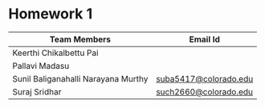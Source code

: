 # Homework 1 

| Team Members | Email Id |
|--------------|----------|
| Keerthi Chikalbettu Pai | |
| Pallavi Madasu | |
| Sunil Baliganahalli Narayana Murthy | suba5417@colorado.edu |
| Suraj Sridhar |such2660@colorado.edu |
